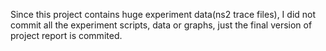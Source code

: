 Since this project contains huge experiment data(ns2 trace files), I did not commit all the experiment scripts, data or graphs, just the final version of project report is commited.